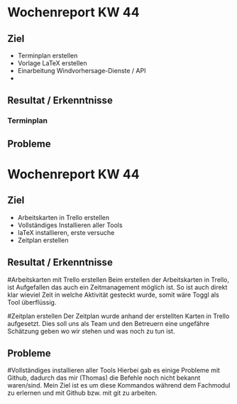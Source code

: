 # Wochenreport KW 44

## Ziel
* Terminplan erstellen
* Vorlage LaTeX erstellen
* Einarbeitung Windvorhersage-Dienste / API
*

## Resultat / Erkenntnisse

### Terminplan


## Probleme

# Wochenreport KW 44

## Ziel
* Arbeitskarten in Trello erstellen
* Vollständiges Installieren aller Tools
* laTeX installieren, erste versuche
* Zeitplan erstellen


## Resultat / Erkenntnisse
#Arbeitskarten mit Trello erstellen
Beim erstellen der Arbeitskarten in Trello, ist Aufgefallen das auch ein Zeitmanagement möglich ist. So ist auch direkt klar wieviel Zeit in welche Aktivität gesteckt wurde, somit wäre Toggl als Tool überflüssig.

#Zeitplan erstellen
Der Zeitplan wurde anhand der erstellten Karten in Trello aufgesetzt. Dies soll uns als Team und den Betreuern eine ungefähre Schätzung geben wo wir stehen und was noch zu tun ist.

## Probleme
#Vollständiges installieren aller Tools
Hierbei gab es einige Probleme mit Github, dadurch das mir (Thomas) die Befehle noch nicht bekannt waren/sind. Mein Ziel ist es um diese Kommandos während dem Fachmodul zu erlernen und mit Github bzw. mit git zu arbeiten.
